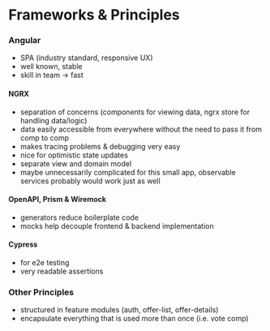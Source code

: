 # Frameworks & Principles

### Angular

- SPA (industry standard, responsive UX)
- well known, stable
- skill in team -> fast

#### NGRX

- separation of concerns (components for viewing data, ngrx store for handling data/logic)
- data easily accessible from everywhere without the need to pass it from comp to comp
- makes tracing problems & debugging very easy
- nice for optimistic state updates
- separate view and domain model
- maybe unnecessarily complicated for this small app, observable services probably would work just as well

#### OpenAPI, Prism & Wiremock

- generators reduce boilerplate code
- mocks help decouple frontend & backend implementation

#### Cypress

- for e2e testing
- very readable assertions

### Other Principles

- structured in feature modules (auth, offer-list, offer-details)
- encapsulate everything that is used more than once (i.e. vote comp)
